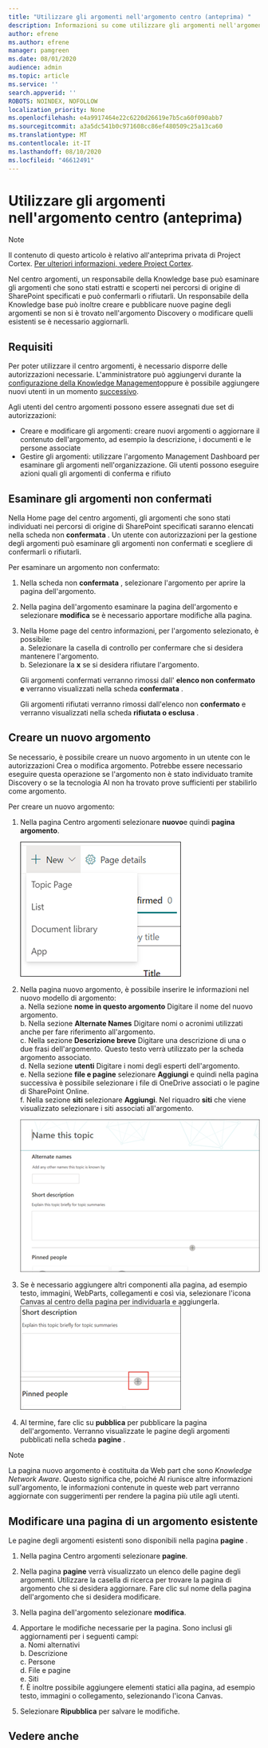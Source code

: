 ```yaml
---
title: "Utilizzare gli argomenti nell'argomento centro (anteprima) "
description: Informazioni su come utilizzare gli argomenti nell'argomento centro.
author: efrene
ms.author: efrene
manager: pamgreen
ms.date: 08/01/2020
audience: admin
ms.topic: article
ms.service: ''
search.appverid: ''
ROBOTS: NOINDEX, NOFOLLOW
localization_priority: None
ms.openlocfilehash: e4a9917464e22c6220d26619e7b5ca60f090abb7
ms.sourcegitcommit: a3a5dc541b0c971608cc86ef480509c25a13ca60
ms.translationtype: MT
ms.contentlocale: it-IT
ms.lasthandoff: 08/10/2020
ms.locfileid: "46612491"
---
```

# <a name="work-with-topics-in-the-topic-center-preview"></a>Utilizzare gli argomenti nell'argomento centro (anteprima)

> [!Note] 
> Il contenuto di questo articolo è relativo all'anteprima privata di Project Cortex. [Per ulteriori informazioni, vedere Project Cortex](https://aka.ms/projectcortex).


Nel centro argomenti, un responsabile della Knowledge base può esaminare gli argomenti che sono stati estratti e scoperti nei percorsi di origine di SharePoint specificati e può confermarli o rifiutarli. Un responsabile della Knowledge base può inoltre creare e pubblicare nuove pagine degli argomenti se non si è trovato nell'argomento Discovery o modificare quelli esistenti se è necessario aggiornarli.

## <a name="requirements"></a>Requisiti

Per poter utilizzare il centro argomenti, è necessario disporre delle autorizzazioni necessarie. L'amministratore può aggiungervi durante la [configurazione della Knowledge Management](set-up-knowledge-network.md)oppure è possibile aggiungere nuovi utenti in un momento [successivo](give-user-permissions-to-the-topic-center.md).

Agli utenti del centro argomenti possono essere assegnati due set di autorizzazioni:

- Creare e modificare gli argomenti: creare nuovi argomenti o aggiornare il contenuto dell'argomento, ad esempio la descrizione, i documenti e le persone associate
- Gestire gli argomenti: utilizzare l'argomento Management Dashboard per esaminare gli argomenti nell'organizzazione. Gli utenti possono eseguire azioni quali gli argomenti di conferma e rifiuto


## <a name="review-unconfirmed-topics"></a>Esaminare gli argomenti non confermati

Nella Home page del centro argomenti, gli argomenti che sono stati individuati nei percorsi di origine di SharePoint specificati saranno elencati nella scheda non **confermata** . Un utente con autorizzazioni per la gestione degli argomenti può esaminare gli argomenti non confermati e scegliere di confermarli o rifiutarli.


Per esaminare un argomento non confermato:

1. Nella scheda non **confermata** , selezionare l'argomento per aprire la pagina dell'argomento.</br>

2. Nella pagina dell'argomento esaminare la pagina dell'argomento e selezionare **modifica** se è necessario apportare modifiche alla pagina.
3. Nella Home page del centro informazioni, per l'argomento selezionato, è possibile:</br>
    a. Selezionare la casella di controllo per confermare che si desidera mantenere l'argomento.</br>
    b. Selezionare la **x** se si desidera rifiutare l'argomento.</br>

    Gli argomenti confermati verranno rimossi dall' **elenco non confermato e** verranno visualizzati nella scheda **confermata** .</br>

    Gli argomenti rifiutati verranno rimossi dall'elenco non **confermato** e verranno visualizzati nella scheda **rifiutata o esclusa** .</br>
    
   
## <a name="create-a-new-topic"></a>Creare un nuovo argomento

Se necessario, è possibile creare un nuovo argomento in un utente con le autorizzazioni Crea o modifica argomento. Potrebbe essere necessario eseguire questa operazione se l'argomento non è stato individuato tramite Discovery o se la tecnologia AI non ha trovato prove sufficienti per stabilirlo come argomento.

Per creare un nuovo argomento:
1. Nella pagina Centro argomenti selezionare **nuovo**e quindi **pagina argomento**.</br>

    ![Nuovo argomento](../media/content-understanding/k-new-topic.png) </br>

2. Nella pagina nuovo argomento, è possibile inserire le informazioni nel nuovo modello di argomento:</br>
    a. Nella sezione **nome in questo argomento** Digitare il nome del nuovo argomento.</br>
    b. Nella sezione **Alternate Names** Digitare nomi o acronimi utilizzati anche per fare riferimento all'argomento.</br>
    c. Nella sezione **Descrizione breve** Digitare una descrizione di una o due frasi dell'argomento. Questo testo verrà utilizzato per la scheda argomento associato.</br>
    d. Nella sezione **utenti** Digitare i nomi degli esperti dell'argomento.</br>
    e. Nella sezione **file e pagine** selezionare **Aggiungi** e quindi nella pagina successiva è possibile selezionare i file di OneDrive associati o le pagine di SharePoint Online.</br>
    f. Nella sezione **siti** selezionare **Aggiungi**. Nel riquadro **siti** che viene visualizzato selezionare i siti associati all'argomento.</br>

    ![Pagina nuovo argomento](../media/content-understanding/k-new-topic-page.png) </br>
3. Se è necessario aggiungere altri componenti alla pagina, ad esempio testo, immagini, WebParts, collegamenti e così via, selezionare l'icona Canvas al centro della pagina per individuarla e aggiungerla.
    ![Aggiungere elementi alla pagina](../media/content-understanding/static-icon.png) </br> 

4. Al termine, fare clic su **pubblica** per pubblicare la pagina dell'argomento. Verranno visualizzate le pagine degli argomenti pubblicati nella scheda **pagine** .

> [!Note] 
> La pagina nuovo argomento è costituita da Web part che sono *Knowledge Network Aware*. Questo significa che, poiché AI riunisce altre informazioni sull'argomento, le informazioni contenute in queste web part verranno aggiornate con suggerimenti per rendere la pagina più utile agli utenti.


## <a name="edit-an-existing-topic-page"></a>Modificare una pagina di un argomento esistente

Le pagine degli argomenti esistenti sono disponibili nella pagina **pagine** . 

1. Nella pagina Centro argomenti selezionare **pagine**.</br>
2. Nella pagina **pagine** verrà visualizzato un elenco delle pagine degli argomenti. Utilizzare la casella di ricerca per trovare la pagina di argomento che si desidera aggiornare. Fare clic sul nome della pagina dell'argomento che si desidera modificare.</br>
3. Nella pagina dell'argomento selezionare **modifica**. </br>
4. Apportare le modifiche necessarie per la pagina. Sono inclusi gli aggiornamenti per i seguenti campi:</br>
    a. Nomi alternativi</br>
    b. Descrizione</br>
    c. Persone</br>
    d. File e pagine</br>
    e. Siti</br>
    f. È inoltre possibile aggiungere elementi statici alla pagina, ad esempio testo, immagini o collegamento, selezionando l'icona Canvas.</br>

5. Selezionare **Ripubblica** per salvare le modifiche.

## <a name="see-also"></a>Vedere anche



  






